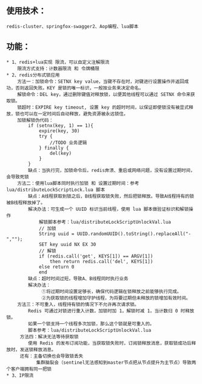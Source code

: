 ## 使用技术：
    redis-cluster、springfox-swagger2、Aop编程、lua脚本

## 功能：
    * 1、redis+lua实现 限流，可以自定义注解限流
        限流方式支持：计数器限流 和 令牌桶限
    * 2、redis分布式锁应用
        方法一：加锁命令：SETNX key value，当键不存在时，对键进行设置操作并返回成功，否则返回失败。KEY 是锁的唯一标识，一般按业务来决定命名。
        解锁命令：DEL key，通过删除键值对释放锁，以便其他线程可以通过 SETNX 命令来获取锁。
        锁超时：EXPIRE key timeout, 设置 key 的超时时间，以保证即使锁没有被显式释放，锁也可以在一定时间后自动释放，避免资源被永远锁住。
        加锁解锁伪代码：
            if (setnx(key, 1) == 1){
                expire(key, 30)
                try {
                    //TODO 业务逻辑
                } finally {
                    del(key)
                }
            }
            缺点：当执行完，加锁命令后，redis奔溃、重启或网络问题，没有设置过期时间，会导致死锁
        方法二：使用lua脚本同时执行加锁 和 设置过期时间：参考 lua/distributeLockScriptLock.lua 脚本
            缺点：A线程获取到锁之后，B线程获取锁失败，然后把锁释放。导致A线程持有的锁被B线程释放掉了。
            解决办法：可生成一个 UUID 标识当前线程，使用 lua 脚本做验证标识和解锁操作
                解锁脚本参考：lua/distributeLockScriptUnlockVal.lua 
                // 加锁
                String uuid = UUID.randomUUID().toString().replaceAll("-","");
                SET key uuid NX EX 30
                // 解锁
                if (redis.call('get', KEYS[1]) == ARGV[1])
                    then return redis.call('del', KEYS[1])
                else return 0
                end
            缺点：超时时间过短，导致A、B线程同时执行业务
            解决办法：
                 ①将过期时间设置足够长，确保代码逻辑在锁释放之前能够执行完成。
                 ②为获取锁的线程增加守护线程，为将要过期但未释放的锁增加有效时间。
        方法三：不可重入，线程持有锁的情况下不允许再次请求锁。
            Redis 可通过对锁进行重入计数，加锁时加 1，解锁时减 1，当计数归 0 时释放锁。
            如果一个锁支持一个线程多次加锁，那么这个锁就是可重入的。
            脚本参考：lua/distributeLockScriptUnlockVal.lua 
         方法四：解决无法等待获取锁
            使用 Redis 的发布订阅功能，当获取锁失败时，订阅锁释放消息，获取锁成功后释放时，发送锁释放消息。
         还有：主备切换也会导致锁丢失
               集群脑裂会（sentinel无法感知到master节点把从节点提升为主节点）导致两个客户端拥有同一把锁
    * 3、IP限流
    